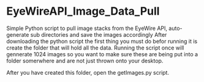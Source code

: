 # EyeWireAPI_Image_Data_Pull
Simple Python script to pull image stacks from the EyeWire API, auto-generate sub directories and save the images accordingly 
After downloading the python script the first thing you must do befor running it is create the folder that will hold all the data. Running the script once will gennerate 1024 images so you want to make sure these are being put into a folder somerwhere and are not just thrown onto your desktop. 

After you have created this folder, open the getImages.py script.
